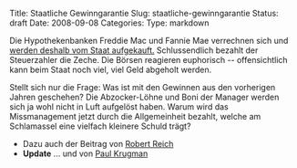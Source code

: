 Title: Staatliche Gewinngarantie
Slug: staatliche-gewinngarantie
Status: draft
Date: 2008-09-08
Categories:
Type: markdown

Die Hypothekenbanken Freddie Mac und Fannie Mae verrechnen sich und [werden deshalb vom Staat aufgekauft.](http://www.tagesanzeiger.ch/wirtschaft/unternehmenkonjunktur/story/26854960) Schlussendlich bezahlt der Steuerzahler die Zeche. Die Börsen reagieren euphorisch -- offensichtlich kann beim Staat noch viel, viel Geld abgeholt werden.

Stellt sich nur die Frage: Was ist mit den Gewinnen aus den vorherigen Jahren geschehen? Die Abzocker-Löhne und Boni der Manager werden sich ja wohl nicht in Luft aufgelöst haben. Warum wird das Missmanagement jetzt durch die Allgemeinheit bezahlt, welche am Schlamassel eine vielfach kleinere Schuld trägt?

- Dazu auch der Beitrag von [Robert Reich](http://robertreich.blogspot.com/2008/09/fannie-and-freddie-as-predicted.html)
- **Update** ... und von [Paul Krugman](http://krugman.blogs.nytimes.com/2008/09/08/deprivatization/)
